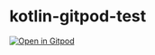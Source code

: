 # kotlin-gitpod-test

[![Open in Gitpod](https://gitpod.io/button/open-in-gitpod.svg)](https://gitpod.io/#https://github.com/olli-lorenz/kotlin-gitpod)
